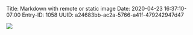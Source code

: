 Title: Markdown with remote or static image
Date: 2020-04-23 16:37:10-07:00
Entry-ID: 1058
UUID: a24683bb-ac2a-5766-a41f-479242947d47

![](@images/IMG_0377.jpg{360,360,resize='fill'})
